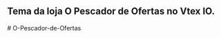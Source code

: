 ## Tema da loja O Pescador de Ofertas no Vtex IO.
#   O - P e s c a d o r - d e - O f e r t a s  
 